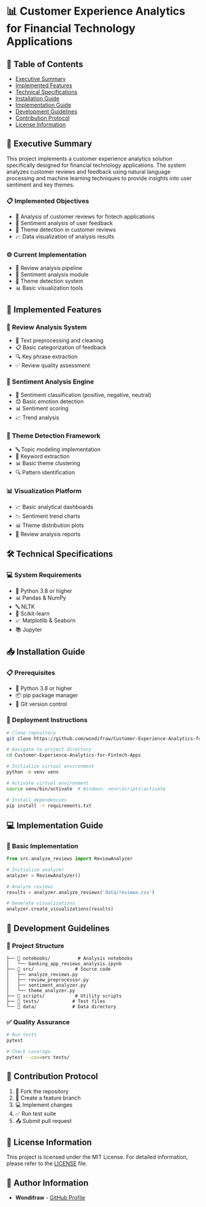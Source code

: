 # 📊 Customer Experience Analytics for Financial Technology Applications

## 📑 Table of Contents
- [Executive Summary](#executive-summary)
- [Implemented Features](#implemented-features)
- [Technical Specifications](#technical-specifications)
- [Installation Guide](#installation-guide)
- [Implementation Guide](#implementation-guide)
- [Development Guidelines](#development-guidelines)
- [Contribution Protocol](#contribution-protocol)
- [License Information](#license-information)

## 🎯 Executive Summary
This project implements a customer experience analytics solution specifically designed for financial technology applications. The system analyzes customer reviews and feedback using natural language processing and machine learning techniques to provide insights into user sentiment and key themes.

### 📋 Implemented Objectives
- 📝 Analysis of customer reviews for fintech applications
- 💬 Sentiment analysis of user feedback
- 🎯 Theme detection in customer reviews
- 📈 Data visualization of analysis results

### ⚙️ Current Implementation
- 🔄 Review analysis pipeline
- 💭 Sentiment analysis module
- 🎯 Theme detection system
- 📊 Basic visualization tools

## 🚀 Implemented Features

### 📝 Review Analysis System
- 🔧 Text preprocessing and cleaning
- 📋 Basic categorization of feedback
- 🔍 Key phrase extraction
- ✅ Review quality assessment

### 💬 Sentiment Analysis Engine
- 🎯 Sentiment classification (positive, negative, neutral)
- 😊 Basic emotion detection
- 📊 Sentiment scoring
- 📈 Trend analysis

### 🎯 Theme Detection Framework
- 🔤 Topic modeling implementation
- 🔑 Keyword extraction
- 📊 Basic theme clustering
- 🔍 Pattern identification

### 📊 Visualization Platform
- 📈 Basic analytical dashboards
- 📉 Sentiment trend charts
- 📊 Theme distribution plots
- 📑 Review analysis reports

## 🛠️ Technical Specifications

### 💻 System Requirements
- 🐍 Python 3.8 or higher
- 📊 Pandas & NumPy
- 🔤 NLTK
- 🤖 Scikit-learn
- 📈 Matplotlib & Seaborn
- 📚 Jupyter

## 📥 Installation Guide

### 📋 Prerequisites
- 🐍 Python 3.8 or higher
- 📦 pip package manager
- 🔄 Git version control

### 🚀 Deployment Instructions
```bash
# Clone repository
git clone https://github.com/wondifraw/Customer-Experience-Analytics-for-Fintech-Apps.git

# Navigate to project directory
cd Customer-Experience-Analytics-for-Fintech-Apps

# Initialize virtual environment
python -m venv venv

# Activate virtual environment
source venv/bin/activate  # Windows: venv\Scripts\activate

# Install dependencies
pip install -r requirements.txt
```

## 💻 Implementation Guide

### 🔧 Basic Implementation
```python
from src.analyze_reviews import ReviewAnalyzer

# Initialize analyzer
analyzer = ReviewAnalyzer()

# Analyze reviews
results = analyzer.analyze_reviews('data/reviews.csv')

# Generate visualizations
analyzer.create_visualizations(results)
```

## 📁 Development Guidelines

### 📂 Project Structure
```
├── 📁 notebooks/          # Analysis notebooks
│   └── banking_app_reviews_analysis.ipynb
├── 📁 src/               # Source code
│   ├── analyze_reviews.py
│   ├── review_preprocessor.py
│   ├── sentiment_analyzer.py
│   └── theme_analyzer.py
├── 📁 scripts/           # Utility scripts
├── 📁 tests/            # Test files
└── 📁 data/             # Data directory
```

### ✅ Quality Assurance
```bash
# Run tests
pytest

# Check coverage
pytest --cov=src tests/
```

## 🤝 Contribution Protocol
1. 🔄 Fork the repository
2. 🌿 Create a feature branch
3. 💻 Implement changes
4. ✅ Run test suite
5. 📤 Submit pull request

## 📄 License Information
This project is licensed under the MIT License. For detailed information, please refer to the [LICENSE](LICENSE) file.

## 👤 Author Information
- **Wondifraw** - [GitHub Profile](https://github.com/wondifraw)
